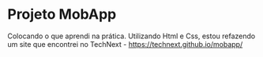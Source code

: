 # Projeto MobApp

Colocando o que aprendi na prática. Utilizando Html e Css, estou refazendo um site que encontrei no TechNext - https://technext.github.io/mobapp/